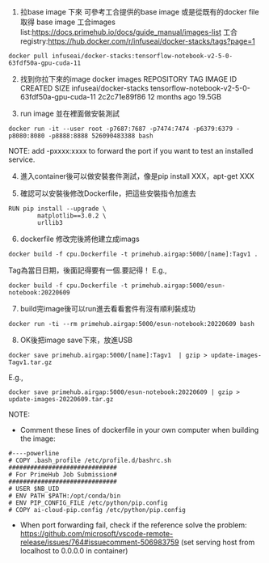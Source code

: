 1. 拉base image 下來
可參考工合提供的base image
或是從既有的docker file 取得 base image
工合images list:https://docs.primehub.io/docs/guide_manual/images-list
工合registry:https://hub.docker.com/r/infuseai/docker-stacks/tags?page=1

```
docker pull infuseai/docker-stacks:tensorflow-notebook-v2-5-0-63fdf50a-gpu-cuda-11
```
2. 找到你拉下來的image
docker images
REPOSITORY                           TAG                                               IMAGE ID       CREATED         SIZE
infuseai/docker-stacks               tensorflow-notebook-v2-5-0-63fdf50a-gpu-cuda-11   2c2c71e89f86   12 months ago   19.5GB

3. run image 並在裡面做安裝測試
```
docker run -it --user root -p7687:7687 -p7474:7474 -p6379:6379 -p8080:8080 -p8888:8888 526090483388 bash
```
NOTE: add -pxxxx:xxxx to forward the port if you want to test an installed service. 

4. 進入container後可以做安裝套件測試，像是pip install XXX，apt-get XXX

5. 確認可以安裝後修改Dockerfile，把這些安裝指令加進去
```
RUN pip install --upgrade \
        matplotlib==3.0.2 \
        urllib3
```
6. dockerfile 修改完後將他建立成imags
```
docker build -f cpu.Dockerfile -t primehub.airgap:5000/[name]:Tagv1 .  
```
Tag為當日日期，後面記得要有一個.要記得！
E.g., 
```
docker build -f cpu.Dockerfile -t primehub.airgap:5000/esun-notebook:20220609
```
7. build完image後可以run進去看看套件有沒有順利裝成功
```
docker run -ti --rm primehub.airgap:5000/esun-notebook:20220609 bash
```
8. OK後把image save下來，放進USB
```
docker save primehub.airgap:5000/[name]:Tagv1  | gzip > update-images-Tagv1.tar.gz   
```
E.g., 
```
docker save primehub.airgap:5000/esun-notebook:20220609 | gzip > update-images-20220609.tar.gz   
```

NOTE:
- Comment these lines of dockerfile in your own computer when building the image: 
```
#----powerline
# COPY .bash_profile /etc/profile.d/bashrc.sh
##############################
# For PrimeHub Job Submission#
##############################
# USER $NB_UID
# ENV PATH $PATH:/opt/conda/bin
# ENV PIP_CONFIG_FILE /etc/python/pip.config
# COPY ai-cloud-pip.config /etc/python/pip.config
```
- When port forwarding fail, check if the reference solve the problem: https://github.com/microsoft/vscode-remote-release/issues/764#issuecomment-506983759 (set serving host from localhost to 0.0.0.0 in container)